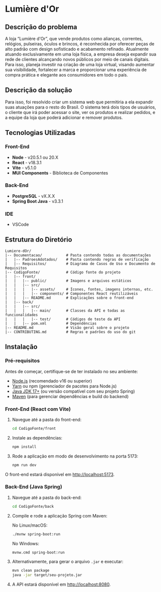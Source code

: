 # Lumière d'Or
## Descrição do problema
A loja “Lumière d'Or”, que vende produtos como alianças, correntes, relógios, pulseiras, óculos e brincos, é reconhecida por oferecer peças de alto padrão com design sofisticado e acabamento refinado. Atualmente atuando exclusivamente em uma loja física, a empresa deseja expandir sua rede de clientes alcançando novos públicos por meio de canais digitais. Para isso, planeja investir na criação de uma loja virtual, visando aumentar sua visibilidade, fortalecer a marca e proporcionar uma experiência de compra prática e elegante aos consumidores em todo o país.

## Descrição da solução
Para isso, foi resolvido criar um sistema web que permitiria a ela expandir suas atuações para o resto do Brasil. O sistema terá dois tipos de usuários, o cliente que irá poder acessar o site, ver os produtos e realizar pedidos, e a equipe da loja que poderá adicionar e remover produtos.

## Tecnologias Utilizadas

### Front-End 
- **Node** - v20.5.1 ou 20.X
- **React** -  v18.3.1
- **Vite** - v5.1.0
- **MUI Components** - Biblioteca de Componentes

### Back-End
- **PostgreSQL** - vX.X.X
- **Spring Boot Java** - v3.3.1

### IDE
- VSCode

## Estrutura do Diretório

```
Lumiere-dOr/
|-- Documentacao/           # Pasta contendo todas as documentações
|   |-- PadroesAdotados/    # Pasta contendo regras de verificação
|   |-- Requisitos/         # Diagrama de Casos de Uso e Documento de Requisitos
|-- CodigoFonte/            # Código fonte do projeto
|   |-- front/
|   |   |-- public/         # Imagens e arquivos estáticos
|   |   |-- src/
|   |   |   |-- assets/     # Ícones, fontes, imagens internas, etc.
|   |   |   |-- components/ # Componentes React reutilizáveis
|   |   |-- README.md       # Explicações sobre o front-end
|   |-- back/
|   |   |-- src/
|   |   |   |-- main/       # Classes da API e todas as funcionalidades
|   |   |   |-- test/       # Códigos de teste da API
|   |   |-- pom.xml         # Dependências 
|-- README.md               # Visão geral sobre o projeto
|-- CONTRIBUTING.md         # Regras e padrões do uso do git

```

## Instalação

### Pré-requisitos

Antes de começar, certifique-se de ter instalado no seu ambiente:

- [Node.js](https://nodejs.org/) (recomendado v16 ou superior)  
- [Yarn](https://yarnpkg.com/) ou npm (gerenciador de pacotes para Node.js)  
- [Java JDK 17+](https://adoptium.net/) (ou versão compatível com seu projeto Spring)  
- [Maven](https://maven.apache.org/) (para gerenciar dependências e build do backend)

### Front-End (React com Vite)

1. Navegue até a pasta do front-end:

    ```bash
    cd CodigoFonte/front
    ```

2. Instale as dependências:

    ```bash
    npm install
    ```

3. Rode a aplicação em modo de desenvolvimento na porta 5173:

    ```bash
    npm run dev
    ```

O front-end estará disponível em [http://localhost:5173](http://localhost:5173).

### Back-End (Java Spring)

1. Navegue até a pasta do back-end:

    ```bash
    cd CodigoFonte/back
    ```

2. Compile e rode a aplicação Spring com Maven:

    No Linux/macOS:

    ```bash
    ./mvnw spring-boot:run
    ```

    No Windows:

    ```bash
    mvnw.cmd spring-boot:run
    ```

3. Alternativamente, para gerar o arquivo `.jar` e executar:

    ```bash
    mvn clean package
    java -jar target/seu-projeto.jar
    ```

4. A API estará disponível em [http://localhost:8080](http://localhost:8080).
